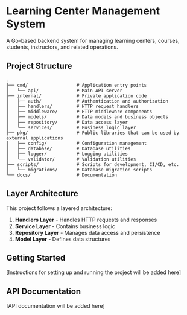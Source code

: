 # Learning Center Management System

A Go-based backend system for managing learning centers, courses, students, instructors, and related operations.

## Project Structure

```
.
├── cmd/                  # Application entry points
│   └── api/              # Main API server
├── internal/             # Private application code
│   ├── auth/             # Authentication and authorization
│   ├── handlers/         # HTTP request handlers
│   ├── middleware/       # HTTP middleware components
│   ├── models/           # Data models and business objects
│   ├── repository/       # Data access layer
│   └── services/         # Business logic layer
├── pkg/                  # Public libraries that can be used by external applications
│   ├── config/           # Configuration management
│   ├── database/         # Database utilities
│   ├── logger/           # Logging utilities
│   └── validator/        # Validation utilities
├── scripts/              # Scripts for development, CI/CD, etc.
│   └── migrations/       # Database migration scripts
└── docs/                 # Documentation
```

## Layer Architecture

This project follows a layered architecture:

1. **Handlers Layer** - Handles HTTP requests and responses
2. **Service Layer** - Contains business logic
3. **Repository Layer** - Manages data access and persistence
4. **Model Layer** - Defines data structures

## Getting Started

[Instructions for setting up and running the project will be added here]

## API Documentation

[API documentation will be added here]